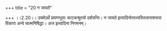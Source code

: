 +++
title = "20 न जायते"

+++
।।2.20।। उक्तेऽर्थे प्रमाणभूताः काटकश्रुतयो दर्शयन्ति। न जायते
इत्यादिनोत्पत्त्यस्तित्वनाशरूपा विकारा अन्ये चात्मनिषिद्धाः। अज
इत्यादिना निगमनम्।  
